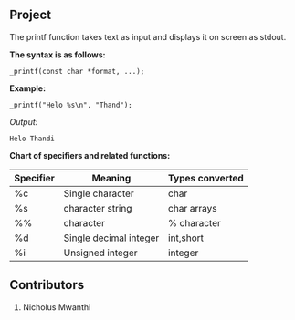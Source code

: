 ## Project

The printf function takes text as input and displays it on screen as stdout.

**The syntax is as follows:**

    _printf(const char *format, ...);

**Example:**

    _printf("Helo %s\n", "Thand");

*Output:*

    Helo Thandi



**Chart of specifiers and related functions:**

| Specifier | Meaning | Types converted
| ----------- | ----------- | -----------
| %c | Single character | char
| %s | character string  | char arrays
| %% | character | % character
| %d |Single decimal integer | int,short
| %i | Unsigned integer | integer


## Contributors
1. Nicholus Mwanthi
